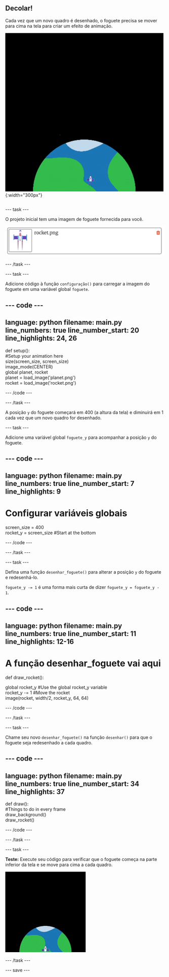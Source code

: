 ## Decolar!

<div style="display: flex; flex-wrap: wrap">
<div style="flex-basis: 200px; flex-grow: 1; margin-right: 15px;">
Cada vez que um novo quadro é desenhado, o foguete precisa se mover para cima na tela para criar um efeito de animação.
</div>
<div>

![Um foguete voando a uma velocidade constante de baixo para cima da tela.](images/fly.gif){:width="300px"}

</div>
</div>

--- task ---

O projeto inicial tem uma imagem de foguete fornecida para você.

![Imagem do foguete na biblioteca de imagens Trinket.](images/trinket_rocket_image.png)

--- /task ---

--- task ---

Adicione código à função `configuração()` para carregar a imagem do foguete em uma variável global `foguete`.

--- code ---
---
language: python filename: main.py line_numbers: true line_number_start: 20
line_highlights: 24, 26
---

def setup():   
#Setup your animation here   
size(screen_size, screen_size)   
image_mode(CENTER)   
global planet, rocket   
planet = load_image('planet.png')    
rocket = load_image('rocket.png')

--- /code ---

--- /task ---

A posição `y` do foguete começará em 400 (a altura da tela) e diminuirá em 1 cada vez que um novo quadro for desenhado.

--- task ---

Adicione uma variável global `foguete_y` para acompanhar a posição `y` do foguete.

--- code ---
---
language: python filename: main.py line_numbers: true line_number_start: 7
line_highlights: 9
---

# Configurar variáveis globais
screen_size = 400    
rocket_y = screen_size #Start at the bottom

--- /code ---

--- /task ---

--- task ---

Defina uma função `desenhar_foguete()` para alterar a posição `y` do foguete e redesenhá-lo.

`foguete_y -= 1` é uma forma mais curta de dizer `foguete_y = foguete_y - 1`.

--- code ---
---
language: python filename: main.py line_numbers: true line_number_start: 11
line_highlights: 12-16
---

# A função desenhar_foguete vai aqui
def draw_rocket():

  global rocket_y #Use the global rocket_y variable    
rocket_y -= 1 #Move the rocket    
image(rocket, width/2, rocket_y, 64, 64)


--- /code ---

--- /task ---

--- task ---

Chame seu novo `desenhar_foguete()` na função `desenhar()` para que o foguete seja redesenhado a cada quadro.

--- code ---
---
language: python filename: main.py line_numbers: true line_number_start: 34
line_highlights: 37
---

def draw():   
#Things to do in every frame   
draw_background()   
draw_rocket()


--- /code ---

--- /task ---

--- task ---

**Teste:** Execute seu código para verificar que o foguete começa na parte inferior da tela e se move para cima a cada quadro.

![Imagem do foguete a meio caminho da tela.](images/trinket_rocket_fly.gif)

--- /task ---

--- save ---
